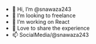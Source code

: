 - 👋 Hi, I’m @snawaza243
- 👀 I’m looking to freelance
- 🌱 I’m working on React
- 💞️ Love to share the experience
- 📫 SocialMedia/@snawaza243

<!---
snawaza243/snawaza243 is a ✨ special ✨ repository because its `README.md` (this file) appears on your GitHub profile.
You can click the Preview link to take a look at your changes.
--->


